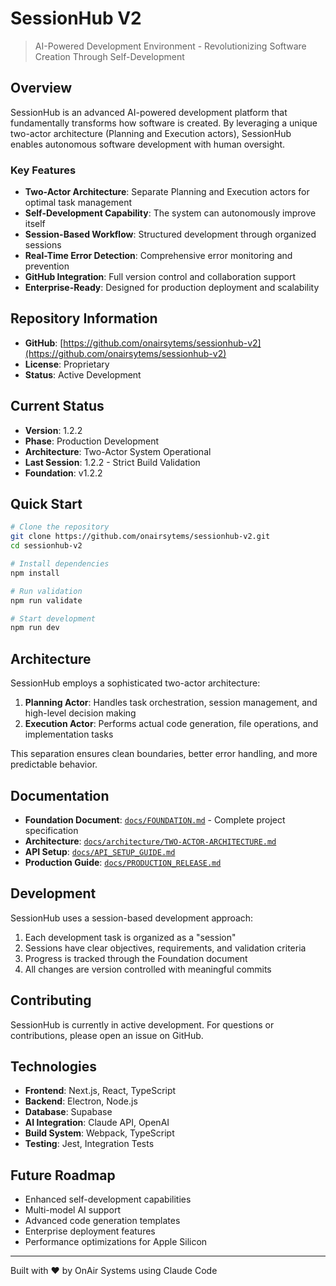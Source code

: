 # SessionHub V2

> AI-Powered Development Environment - Revolutionizing Software Creation Through Self-Development

## Overview

SessionHub is an advanced AI-powered development platform that fundamentally transforms how software is created. By leveraging a unique two-actor architecture (Planning and Execution actors), SessionHub enables autonomous software development with human oversight.

### Key Features
- **Two-Actor Architecture**: Separate Planning and Execution actors for optimal task management
- **Self-Development Capability**: The system can autonomously improve itself
- **Session-Based Workflow**: Structured development through organized sessions
- **Real-Time Error Detection**: Comprehensive error monitoring and prevention
- **GitHub Integration**: Full version control and collaboration support
- **Enterprise-Ready**: Designed for production deployment and scalability

## Repository Information
- **GitHub**: [https://github.com/onairsytems/sessionhub-v2](https://github.com/onairsytems/sessionhub-v2)
- **License**: Proprietary
- **Status**: Active Development

## Current Status
- **Version**: 1.2.2
- **Phase**: Production Development
- **Architecture**: Two-Actor System Operational
- **Last Session**: 1.2.2 - Strict Build Validation
- **Foundation**: v1.2.2

## Quick Start

```bash
# Clone the repository
git clone https://github.com/onairsytems/sessionhub-v2.git
cd sessionhub-v2

# Install dependencies
npm install

# Run validation
npm run validate

# Start development
npm run dev
```

## Architecture

SessionHub employs a sophisticated two-actor architecture:

1. **Planning Actor**: Handles task orchestration, session management, and high-level decision making
2. **Execution Actor**: Performs actual code generation, file operations, and implementation tasks

This separation ensures clean boundaries, better error handling, and more predictable behavior.

## Documentation

- **Foundation Document**: [`docs/FOUNDATION.md`](docs/FOUNDATION.md) - Complete project specification
- **Architecture**: [`docs/architecture/TWO-ACTOR-ARCHITECTURE.md`](docs/architecture/TWO-ACTOR-ARCHITECTURE.md)
- **API Setup**: [`docs/API_SETUP_GUIDE.md`](docs/API_SETUP_GUIDE.md)
- **Production Guide**: [`docs/PRODUCTION_RELEASE.md`](docs/PRODUCTION_RELEASE.md)

## Development

SessionHub uses a session-based development approach:

1. Each development task is organized as a "session"
2. Sessions have clear objectives, requirements, and validation criteria
3. Progress is tracked through the Foundation document
4. All changes are version controlled with meaningful commits

## Contributing

SessionHub is currently in active development. For questions or contributions, please open an issue on GitHub.

## Technologies

- **Frontend**: Next.js, React, TypeScript
- **Backend**: Electron, Node.js
- **Database**: Supabase
- **AI Integration**: Claude API, OpenAI
- **Build System**: Webpack, TypeScript
- **Testing**: Jest, Integration Tests

## Future Roadmap

- Enhanced self-development capabilities
- Multi-model AI support
- Advanced code generation templates
- Enterprise deployment features
- Performance optimizations for Apple Silicon

---

Built with ❤️ by OnAir Systems using Claude Code